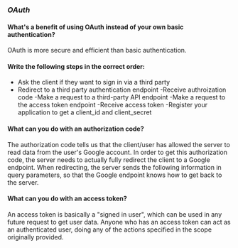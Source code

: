 ### *OAuth*

#### What's a benefit of using OAuth instead of your own basic authentication?
OAuth is more secure and efficient than basic authentication.

#### Write the following steps in the correct order:
- Ask the client if they want to sign in via a third party
- Redirect to a third party authentication endpoint
-Receive authroization code
-Make a request to a third-party API endpoint
-Make a request to the access token endpoint
-Receive access token
-Register your application to get a client_id and client_secret

#### What can you do with an authorization code?
The authorization code tells us that the client/user has allowed the server to read data from the user's Google account. In order to get this authorization code, the server needs to actually fully redirect the client to a Google endpoint. When redirecting, the server sends the following information in query parameters, so that the Google endpoint knows how to get back to the server.

#### What can you do with an access token?
An access token is basically a "signed in user", which can be used in any future request to get user data. Anyone who has an access token can act as an authenticated user, doing any of the actions specified in the scope originally provided. 
